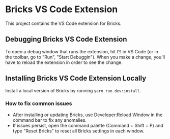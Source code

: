 # Bricks VS Code Extension

This project contains the VS Code extension for Bricks.

## Debugging Bricks VS Code Extension

To open a debug window that runs the extension, hit `F5` in VS Code (or in the toolbar, go to "Run", "Start Debuggin"). When you make a change, you'll have to reload the extension in order to see the change.

## Installing Bricks VS Code Extension Locally

Install a local version of Bricks by running `yarn run dev:install`.

### How to fix common issues

- After installing or updating Bricks, use Developer:Reload Window in the command bar to fix any anomalies.
- If issues persist, open the command palette (Command + Shift + P) and type "Reset Bricks" to reset all Bricks settings in each window.
